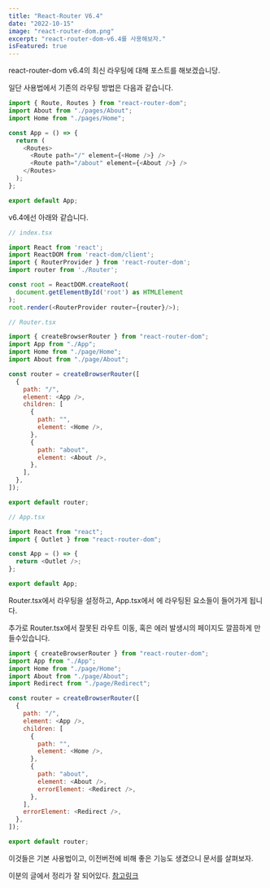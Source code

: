 ```yaml
---
title: "React-Router V6.4"
date: "2022-10-15"
image: "react-router-dom.png"
excerpt: "react-router-dom-v6.4를 사용해보자."
isFeatured: true
---
```


react-router-dom v6.4의 최신 라우팅에 대해 포스트를 해보겠습니당.

일단 사용법에서 기존의 라우팅 방법은 다음과 같습니다.

```js
import { Route, Routes } from "react-router-dom";
import About from "./pages/About";
import Home from "./pages/Home";

const App = () => {
  return (
    <Routes>
      <Route path="/" element={<Home />} />
      <Route path="/about" element={<About />} />
    </Routes>
  );
};

export default App;
```

v6.4에선 아래와 같습니다.

```js
// index.tsx

import React from 'react';
import ReactDOM from 'react-dom/client';
import { RouterProvider } from 'react-router-dom';
import router from './Router';

const root = ReactDOM.createRoot(
  document.getElementById('root') as HTMLElement
);
root.render(<RouterProvider router={router}/>);
```

```js
// Router.tsx

import { createBrowserRouter } from "react-router-dom";
import App from "./App";
import Home from "./page/Home";
import About from "./page/About";

const router = createBrowserRouter([
  {
    path: "/",
    element: <App />,
    children: [
      {
        path: "",
        element: <Home />,
      },
      {
        path: "about",
        element: <About />,
      },
    ],
  },
]);

export default router;
```

```js
// App.tsx

import React from "react";
import { Outlet } from "react-router-dom";

const App = () => {
  return <Outlet />;
};

export default App;
```

Router.tsx에서 라우팅을 설정하고, App.tsx에서 <Outlet /> 에 라우팅된 요소들이 들어가게 됩니다.

추가로 Router.tsx에서 잘못된 라우트 이동, 혹은 에러 발생시의 페이지도 깔끔하게 만들수있습니다.

```js
import { createBrowserRouter } from "react-router-dom";
import App from "./App";
import Home from "./page/Home";
import About from "./page/About";
import Redirect from "./page/Redirect";

const router = createBrowserRouter([
  {
    path: "/",
    element: <App />,
    children: [
      {
        path: "",
        element: <Home />,
      },
      {
        path: "about",
        element: <About />,
        errorElement: <Redirect />,
      },
    ],
    errorElement: <Redirect />,
  },
]);

export default router;
```

이것들은 기본 사용법이고, 이전버전에 비해 좋은 기능도 생겼으니 문서를 살펴보자.

이분의 글에서 정리가 잘 되어있다.
[참고링크](https://lucky516.tistory.com/217)
